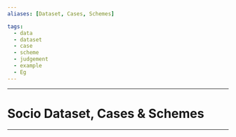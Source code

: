 ```yaml
---
aliases: [Dataset, Cases, Schemes]

tags:
  - data
  - dataset
  - case
  - scheme
  - judgement
  - example
  - Eg 
---
```


***
# Socio Dataset, Cases & Schemes
***

